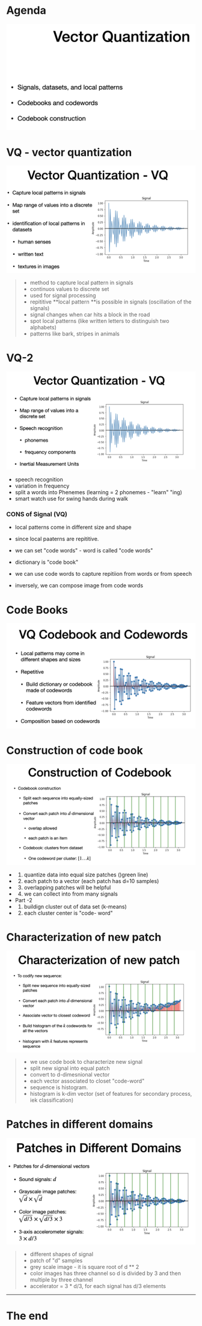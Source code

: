 # Agenda

![alt text](image-20.png)

# VQ - vector quantization
![alt text](image-21.png)

> - method to capture local pattern in signals
> - continuos values to discrete set
> - used for signal processing
> - repititive **local pattern **is possible in signals (oscillation of the signals)
> - signal changes when car hits a block in the road
> - spot local patterns (like written letters to distinguish two alphabets)
> - patterns like bark, stripes in animals

# VQ-2
![alt text](image-22.png)

- speech recognition
- variation in frequency
- split a words into Phenemes (learning = 2 phonemes - "learn" "ing)
- smart watch use for swing hands during walk

### CONS of Signal (VQ)
- local patterns come in different size and shape

-  since local paaterns are repititive.
-  we can set "code words" - word is called "code words"
-  dictionary is "code book"
-  we can use code words to capture repitiion from words or from speech
-  inversely, we can compose image from code words

# Code Books
![alt text](image-23.png)

# Construction of code book
![alt text](image-24.png)

- 1. quantize data into equal size patches ()green line)
- 2. each patch to a vector (each patch has d=10 samples)
- 3. overlapping patches will be helpful
- 4. we can collect into from many signals
- Part -2
- 1. buildign cluster out of data set (k-means)
- 2. each cluster center is "code- word"


# Characterization of new patch
![alt text](image-25.png)

> - we use code book to characterize new signal
> - split new signal into equal patch
> - convert to d-dimesnional vector
> - each vector associated to closet "code-word"
> - sequence is histogram.
> - histogram is k-dim vector (set of features for secondary process, iek classification)

# Patches in different domains
![alt text](image-26.png)

> - different shapes of signal
> - patch of "d" samples
> - grey scale image - it is square root of d ** 2
> - color images has three channel so d is divided by 3 and then multiple by three channel
> - accelerator = 3 * d/3, for each signal has d/3 elements

---
# The end